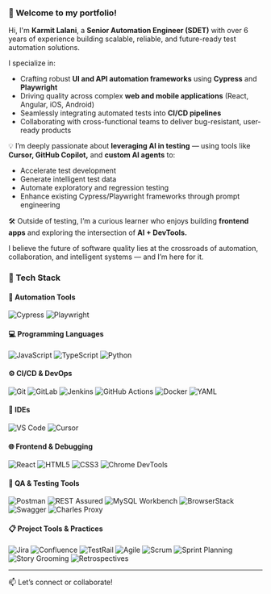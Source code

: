### 👋 Welcome to my portfolio!

Hi, I'm **Karmit Lalani**, a **Senior Automation Engineer (SDET)** with over 6 years of experience building scalable, reliable, and future-ready test automation solutions.

I specialize in:
- Crafting robust **UI and API automation frameworks** using **Cypress** and **Playwright**
- Driving quality across complex **web and mobile applications** (React, Angular, iOS, Android)
- Seamlessly integrating automated tests into **CI/CD pipelines**
- Collaborating with cross-functional teams to deliver bug-resistant, user-ready products

💡 I’m deeply passionate about **leveraging AI in testing** — using tools like **Cursor, GitHub Copilot,** and **custom AI agents** to:
- Accelerate test development
- Generate intelligent test data
- Automate exploratory and regression testing
- Enhance existing Cypress/Playwright frameworks through prompt engineering

🛠 Outside of testing, I’m a curious learner who enjoys building **frontend apps** and exploring the intersection of **AI + DevTools.**

I believe the future of software quality lies at the crossroads of automation, collaboration, and intelligent systems — and I’m here for it.

### 🧰 Tech Stack

#### 🔧 Automation Tools
![Cypress](https://img.shields.io/badge/Cypress-17202C?style=flat&logo=cypress&logoColor=white)
![Playwright](https://img.shields.io/badge/Playwright-2E2E2E?style=flat&logo=playwright&logoColor=white)

#### 💻 Programming Languages
![JavaScript](https://img.shields.io/badge/JavaScript-F7DF1E?style=flat&logo=javascript&logoColor=black)
![TypeScript](https://img.shields.io/badge/TypeScript-3178C6?style=flat&logo=typescript&logoColor=white)
![Python](https://img.shields.io/badge/Python-3776AB?style=flat&logo=python&logoColor=white)

#### ⚙️ CI/CD & DevOps
![Git](https://img.shields.io/badge/Git-F05032?style=flat&logo=git&logoColor=white)
![GitLab](https://img.shields.io/badge/GitLab-FC6D26?style=flat&logo=gitlab&logoColor=white)
![Jenkins](https://img.shields.io/badge/Jenkins-D24939?style=flat&logo=jenkins&logoColor=white)
![GitHub Actions](https://img.shields.io/badge/GitHub_Actions-2088FF?style=flat&logo=github-actions&logoColor=white)
![Docker](https://img.shields.io/badge/Docker-2496ED?style=flat&logo=docker&logoColor=white)
![YAML](https://img.shields.io/badge/YAML-000000?style=flat&logo=yaml&logoColor=white)

#### 🧠 IDEs
![VS Code](https://img.shields.io/badge/VS_Code-007ACC?style=flat&logo=visual-studio-code&logoColor=white)
![Cursor](https://img.shields.io/badge/Cursor_AI-000000?style=flat&logo=github&logoColor=white)

#### 🌐 Frontend & Debugging
![React](https://img.shields.io/badge/React-20232A?style=flat&logo=react&logoColor=61DAFB)
![HTML5](https://img.shields.io/badge/HTML5-E34F26?style=flat&logo=html5&logoColor=white)
![CSS3](https://img.shields.io/badge/CSS3-1572B6?style=flat&logo=css3&logoColor=white)
![Chrome DevTools](https://img.shields.io/badge/Chrome_DevTools-4285F4?style=flat&logo=google-chrome&logoColor=white)

#### 🧪 QA & Testing Tools
![Postman](https://img.shields.io/badge/Postman-FF6C37?style=flat&logo=postman&logoColor=white)
![REST Assured](https://img.shields.io/badge/REST_Assured-009688?style=flat)
![MySQL Workbench](https://img.shields.io/badge/MySQL_Workbench-4479A1?style=flat&logo=mysql&logoColor=white)
![BrowserStack](https://img.shields.io/badge/BrowserStack-FF6C37?style=flat&logo=browserstack&logoColor=white)
![Swagger](https://img.shields.io/badge/Swagger-85EA2D?style=flat&logo=swagger&logoColor=black)
![Charles Proxy](https://img.shields.io/badge/Charles_Proxy-007ACC?style=flat&logo=proxy&logoColor=white)

#### 📋 Project Tools & Practices
![Jira](https://img.shields.io/badge/Jira-0052CC?style=flat&logo=jira&logoColor=white)
![Confluence](https://img.shields.io/badge/Confluence-172B4D?style=flat&logo=confluence&logoColor=white)
![TestRail](https://img.shields.io/badge/TestRail-00B9E4?style=flat)
![Agile](https://img.shields.io/badge/Agile-29A745?style=flat)
![Scrum](https://img.shields.io/badge/Scrum-6DB33F?style=flat)
![Sprint Planning](https://img.shields.io/badge/Sprint_Planning-FFA500?style=flat)
![Story Grooming](https://img.shields.io/badge/Story_Grooming-FFB300?style=flat)
![Retrospectives](https://img.shields.io/badge/Retrospectives-607D8B?style=flat)


---

📫 Let’s connect or collaborate!
